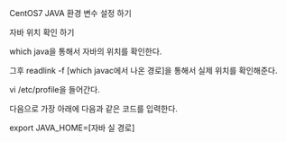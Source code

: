 CentOS7 JAVA 환경 변수 설정 하기 

 

자바 위치 확인 하기 

which java을 통해서 자바의 위치를 확인한다. 

그후 readlink -f [which javac에서 나온 경로]을 통해서 실제 위치를 확인해준다. 

 

 

vi /etc/profile을 들어간다. 

 

다음으로 가장 아래에 다음과 같은 코드를 입력한다. 

export JAVA_HOME=[자바 실 경로] 
